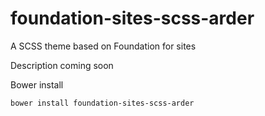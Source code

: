 # foundation-sites-scss-arder
A SCSS theme based on Foundation for sites

Description coming soon

Bower install

    bower install foundation-sites-scss-arder

